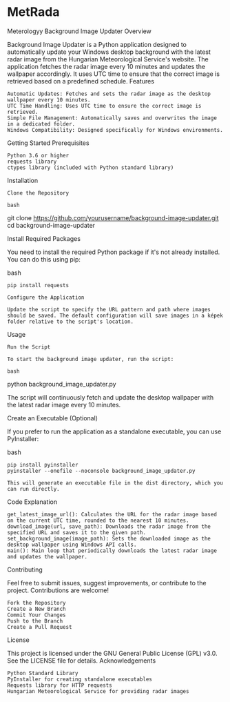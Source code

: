 # MetRada
Meterologyy Background Image Updater
Overview

Background Image Updater is a Python application designed to automatically update your Windows desktop background with the latest radar image from the Hungarian Meteorological Service's website. The application fetches the radar image every 10 minutes and updates the wallpaper accordingly. It uses UTC time to ensure that the correct image is retrieved based on a predefined schedule.
Features

    Automatic Updates: Fetches and sets the radar image as the desktop wallpaper every 10 minutes.
    UTC Time Handling: Uses UTC time to ensure the correct image is retrieved.
    Simple File Management: Automatically saves and overwrites the image in a dedicated folder.
    Windows Compatibility: Designed specifically for Windows environments.

Getting Started
Prerequisites

    Python 3.6 or higher
    requests library
    ctypes library (included with Python standard library)

Installation

    Clone the Repository

    bash

git clone https://github.com/yourusername/background-image-updater.git
cd background-image-updater

Install Required Packages

You need to install the required Python package if it's not already installed. You can do this using pip:

bash

    pip install requests

    Configure the Application

    Update the script to specify the URL pattern and path where images should be saved. The default configuration will save images in a képek folder relative to the script's location.

Usage

    Run the Script

    To start the background image updater, run the script:

    bash

python background_image_updater.py

The script will continuously fetch and update the desktop wallpaper with the latest radar image every 10 minutes.

Create an Executable (Optional)

If you prefer to run the application as a standalone executable, you can use PyInstaller:

bash

    pip install pyinstaller
    pyinstaller --onefile --noconsole background_image_updater.py

    This will generate an executable file in the dist directory, which you can run directly.

Code Explanation

    get_latest_image_url(): Calculates the URL for the radar image based on the current UTC time, rounded to the nearest 10 minutes.
    download_image(url, save_path): Downloads the radar image from the specified URL and saves it to the given path.
    set_background_image(image_path): Sets the downloaded image as the desktop wallpaper using Windows API calls.
    main(): Main loop that periodically downloads the latest radar image and updates the wallpaper.

Contributing

Feel free to submit issues, suggest improvements, or contribute to the project. Contributions are welcome!

    Fork the Repository
    Create a New Branch
    Commit Your Changes
    Push to the Branch
    Create a Pull Request

License

This project is licensed under the GNU General Public License (GPL) v3.0. See the LICENSE file for details.
Acknowledgements

    Python Standard Library
    PyInstaller for creating standalone executables
    Requests library for HTTP requests
    Hungarian Meteorological Service for providing radar images
